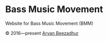 # Bass Music Movement
Website for Bass Music Movement (BMM) 

&copy; 2016&mdash;present [Aryan Beezadhur](https://aryanbeezadhur.com)
